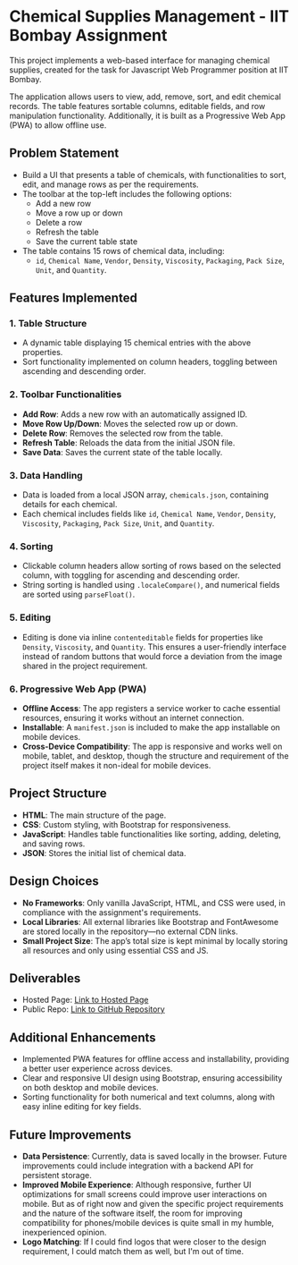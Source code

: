 # Chemical Supplies Management - IIT Bombay Assignment

This project implements a web-based interface for managing chemical supplies, created for the task for Javascript Web Programmer position at IIT Bombay.

The application allows users to view, add, remove, sort, and edit chemical records. The table features sortable columns, editable fields, and row manipulation functionality. Additionally, it is built as a Progressive Web App (PWA) to allow offline use.

## Problem Statement

- Build a UI that presents a table of chemicals, with functionalities to sort, edit, and manage rows as per the requirements.
- The toolbar at the top-left includes the following options:
  - Add a new row
  - Move a row up or down
  - Delete a row
  - Refresh the table
  - Save the current table state
- The table contains 15 rows of chemical data, including:
  - `id`, `Chemical Name`, `Vendor`, `Density`, `Viscosity`, `Packaging`, `Pack Size`, `Unit`, and `Quantity`.

## Features Implemented

### 1. **Table Structure**
   - A dynamic table displaying 15 chemical entries with the above properties.
   - Sort functionality implemented on column headers, toggling between ascending and descending order.

### 2. **Toolbar Functionalities**
   - **Add Row**: Adds a new row with an automatically assigned ID.
   - **Move Row Up/Down**: Moves the selected row up or down.
   - **Delete Row**: Removes the selected row from the table.
   - **Refresh Table**: Reloads the data from the initial JSON file.
   - **Save Data**: Saves the current state of the table locally.

### 3. **Data Handling**
   - Data is loaded from a local JSON array, `chemicals.json`, containing details for each chemical.
   - Each chemical includes fields like `id`, `Chemical Name`, `Vendor`, `Density`, `Viscosity`, `Packaging`, `Pack Size`, `Unit`, and `Quantity`.
   
### 4. **Sorting**
   - Clickable column headers allow sorting of rows based on the selected column, with toggling for ascending and descending order.
   - String sorting is handled using `.localeCompare()`, and numerical fields are sorted using `parseFloat()`.

### 5. **Editing**
   - Editing is done via inline `contenteditable` fields for properties like `Density`, `Viscosity`, and `Quantity`. This ensures a user-friendly interface instead of random buttons that would force a deviation from the image shared in the project requirement.

### 6. **Progressive Web App (PWA)**
   - **Offline Access**: The app registers a service worker to cache essential resources, ensuring it works without an internet connection.
   - **Installable**: A `manifest.json` is included to make the app installable on mobile devices.
   - **Cross-Device Compatibility**: The app is responsive and works well on mobile, tablet, and desktop, though the structure and requirement of the project itself makes it non-ideal for mobile devices.

## Project Structure

- **HTML**: The main structure of the page.
- **CSS**: Custom styling, with Bootstrap for responsiveness.
- **JavaScript**: Handles table functionalities like sorting, adding, deleting, and saving rows.
- **JSON**: Stores the initial list of chemical data.

## Design Choices

- **No Frameworks**: Only vanilla JavaScript, HTML, and CSS were used, in compliance with the assignment's requirements.
- **Local Libraries**: All external libraries like Bootstrap and FontAwesome are stored locally in the repository—no external CDN links.
- **Small Project Size**: The app’s total size is kept minimal by locally storing all resources and only using essential CSS and JS.

## Deliverables

- Hosted Page: [Link to Hosted Page](https://pathanahmad.github.io/VLabsChallengeAssignment/)
- Public Repo: [Link to GitHub Repository](https://github.com/PathanAhmad/VLabsChallengeAssignment)

## Additional Enhancements

- Implemented PWA features for offline access and installability, providing a better user experience across devices.
- Clear and responsive UI design using Bootstrap, ensuring accessibility on both desktop and mobile devices.
- Sorting functionality for both numerical and text columns, along with easy inline editing for key fields.

## Future Improvements

- **Data Persistence**: Currently, data is saved locally in the browser. Future improvements could include integration with a backend API for persistent storage.
- **Improved Mobile Experience**: Although responsive, further UI optimizations for small screens could improve user interactions on mobile. But as of right now and given the specific project requirements and the nature of the software itself, the room for improving compatibility for phones/mobile devices is quite small in my humble, inexperienced opinion.
- **Logo Matching**: If I could find logos that were closer to the design requirement, I could match them as well, but I'm out of time.